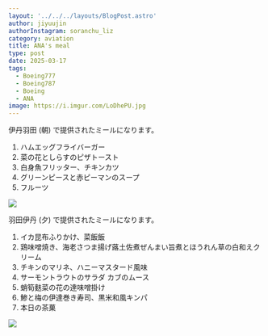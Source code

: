 ```yaml
---
layout: '../../../layouts/BlogPost.astro'
author: jiyuujin
authorInstagram: soranchu_liz
category: aviation
title: ANA's meal
type: post
date: 2025-03-17
tags:
  - Boeing777
  - Boeing787
  - Boeing
  - ANA
image: https://i.imgur.com/LoDhePU.jpg
---
```


伊丹羽田 (朝) で提供されたミールになります。

1. ハムエッグフライバーガー
2. 菜の花としらすのピザトースト
3. 白身魚フリッター、チキンカツ
4. グリーンピースと赤ピーマンのスープ
5. フルーツ

![](/assets/img/20250317/kinaishoku_1.JPG)

羽田伊丹 (夕) で提供されたミールになります。

1. イカ昆布ふりかけ、菜飯飯
2. 鶏味噌焼き、海老さつま揚げ蕗土佐煮ぜんまい旨煮とほうれん草の白和えクリーム
3. チキンのマリネ、ハニーマスタード風味
4. サーモントラウトのサラダ カブのムース
5. 蛸筍麩菜の花の達味噌掛け
6. 鯵と梅の伊達巻き寿司、黒米和風キンパ
7. 本日の茶菓

![](/assets/img/20250317/kinaishoku_2.JPG)
